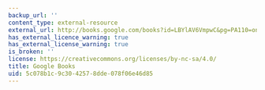 ```yaml
---
backup_url: ''
content_type: external-resource
external_url: http://books.google.com/books?id=LBYlAV6VmpwC&pg=PA110=onepage
has_external_licence_warning: true
has_external_license_warning: true
is_broken: ''
license: https://creativecommons.org/licenses/by-nc-sa/4.0/
title: Google Books
uid: 5c078b1c-9c30-4257-8dde-078f06e46d85
---
```

